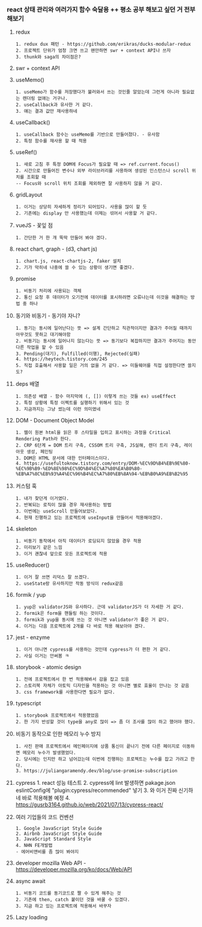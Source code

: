 ### react 상태 관리와 여러가지 함수 숙달용 ++ 평소 공부 해보고 싶던 거 전부 해보기

1.  redux

        1. redux dux 패턴 - https://github.com/erikras/ducks-modular-redux
        2. 프로젝트 단위가 엄청 크면 쓰고 왠만하면 swr + context API나 쓰자
        3. thunk와 saga의 차이점은?

2.  swr + context API

3.  useMemo()

        1. useMemo가 함수를 저장했다가 불러와서 쓰는 것인줄 알았는데 그런게 아니라 필요없는 렌더링 없애는 거구나.
        2. useCallback과 유사한 거 같다.
        3. 얘는 결과 값만 재사용하네

4.  useCallback()

        1. useCallback 함수는 useMemo를 기반으로 만들어졌다. - 유사함
        2. 특정 함수를 재사용 할 때 적용

5.  useRef()

        1. 새로 고침 후 특정 DOM에 Focus가 필요할 때 => ref.current.focus()
        2. 시간으로 만들어진 변수나 외부 라이브러리를 사용하여 생성된 인스턴스나 scroll 위치를 조회할 때
        -- Focus와 scroll 위치 조회를 제외하면 잘 사용하지 않을 거 같다.

6.  gridLayout

        1. 이거는 상당히 자세하게 정리가 되어있다. 사용을 많이 할 듯
        2. 기존에는 display 만 사용했는데 이제는 섞어서 사용할 거 같다.

7.  vueJS - 꽃잎 점

        1. 간단한 거 한 개 뚝딱 만들어 봐야 겠다.

8.  react chart, graph - (d3, chart js)

        1. chart.js, react-chartjs-2, faker 설치
        2. 기가 막히네 나중에 쓸 수 있는 상황이 생기면 좋겠다.

9.  promise

        1. 비동기 처리에 사용되는 객체
        2. 통신 요청 후 데이터가 오기전에 데이터를 표시하려면 오류나는데 이것을 해결하는 방법 중 하나

10. 동기와 비동기 - 동기야 자니?

        1. 동기는 동시에 일어난다는 뜻 => 설계 간단하고 직관적이지만 결과가 주어질 때까지 아무것도 못하고 대기해야함
        2. 비동기는 동시에 일어나지 않는다는 뜻 => 동기보다 복잡하지만 결과가 주어지는 동안 다른 작업을 할 수 있음
        3. Pending(대기), Fulfilled(이행), Rejected(실패)
        4. https://heytech.tistory.com/245
        5. 직접 호출해서 사용할 일은 거의 없을 거 같다. => 미들웨어를 직접 설정한다면 쓸지도?

11. deps 배열

        1. 의존성 배열 - 함수 마지막에 (, []) 이렇게 쓰는 것들 ex) useEffect
        2. 특정 상황에 특정 이펙트를 실행하기 위해서 있는 것
        3. 지금까지는 그냥 썼는데 이런 의미였네

12. DOM - Document Object Model

        1. 웹이 원본 html을 읽은 후 스타일을 입히고 표시하는 과정을 Critical Rendering Path라 한다.
        2. CRP 6단계 = DOM 트리 구축, CSSOM 트리 구축, JS실해, 렌더 트리 구축, 레이아웃 생성, 페인팅
        3. DOM은 HTML 문서에 대한 인터페이스이다.
        4. https://usefultoknow.tistory.com/entry/DOM-%EC%9D%B4%EB%9E%80-%EC%9B%B9-%ED%8E%98%EC%9D%B4%EC%A7%80%EA%B0%80-%EB%A7%8C%EB%93%A4%EC%96%B4%EC%A7%80%EB%8A%94-%EB%B0%A9%EB%B2%95

13. 커스텀 훅

        1. 내가 찾던게 이거였다.
        2. 반복되는 로직이 많을 경우 재사용하는 방법
        3. 이번에는 useScroll 만들어보았다.
        4. 현재 진행하고 있는 프로젝트에 useInput을 만들어서 적용해야겠다.

14. skeleton

        1. 비동기 동작에서 아직 데이터가 로딩되지 않았을 경우 적용
        2. 미리보기 같은 느낌
        3. 이거 괜찮네 앞으로 모든 프로젝트에 적용

15. useReducer()

        1. 이거 잘 쓰면 리덕스 잘 쓰겠다.
        2. useState랑 유사하지만 작동 방식이 redux같음

16. formik / yup

        1. yup은 validatorJS와 유사하다. 근데 validatorJS가 더 자세한 거 같다.
        2. formik은 form을 핸들링 하는 것이다.
        3. formik과 yup을 동시에 쓰는 것 아니면 validator가 좋은 거 같다.
        4. 이거는 다음 프로젝트에 2개를 다 바로 적용 해보아야 겠다.

17. jest - enzyme

        1. 이거 아니면 cypress를 사용하는 것인데 cypress가 더 편한 거 같다.
        2. 사실 이거는 안써봄 ㅋ

18. storybook - atomic design

        1. 전에 프로젝트에서 한 번 적용해봐서 감을 잡고 있음
        2. 스토리북 자체가 아토믹 디자인을 적용하는 것 아니면 별로 효율이 안나는 것 같음
        3. css framework를 사용한다면 필요가 없다.

19. typescript

        1. storybook 프로젝트에서 적용했었음
        2. 한 가지 반성할 것이 type을 any로 많이 => 좀 더 조사를 많이 하고 했어야 했다.

20. 비동기 동작으로 인한 메모리 누수 방지

        1. 사진 판매 프로젝트에서 메인페이지에 상품 통신이 끝나기 전에 다른 페이지로 이동하면 메모리 누수가 발생했었다.
        2. 당시에는 인지만 하고 넘어갔는데 이번에 진행하는 프로젝트는 누수를 잡고 가려고 한다.
        3. https://juliangaramendy.dev/blog/use-promise-subscription

21. cypress
        1. react 성능 테스트
        2. cypress에 lint 발생하면 pakage.json eslintConfig에 "plugin:cypress/recommended" 넣기
        3. 와 이거 진짜 신기하네 바로 적용해볼 예정
        4. https://gusrb3164.github.io/web/2021/07/13/cypress-react/

22. 여러 기업들의 코드 컨벤션

        1. Google JavaScript Style Guide
        2. Airbnb JavaScript Style Guide
        3. JavaScript Standard Style
        4. NHN FE개발랩
        - 에어비앤비를 좀 많이 봐야지

23. developer mozilla Web API - https://developer.mozilla.org/ko/docs/Web/API

24. async await

        1. 비동기 코드를 동기코드로 짤 수 있게 해주는 것
        2. 기존에 then, catch 붙이던 것을 바꿀 수 있겠다.
        3. 지금 하고 있는 프로젝트에 적용해서 바꾸자

25. Lazy loading